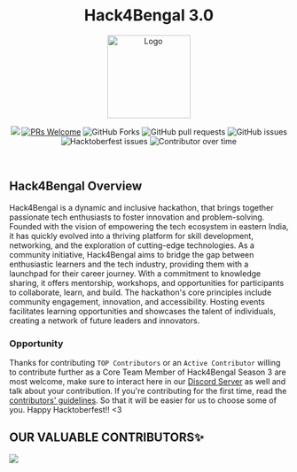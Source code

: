 <h1 align="center">Hack4Bengal 3.0</h1>

<p align="center"><img src="https://github.com/hack4bengal/s3/assets/46371923/7d7a423a-d56a-427a-965c-727197868609" alt="Logo" width="150px" height="150px" /><br>
<p align="center">    
    <img src=https://img.shields.io/github/license/hack4bengal/s3>  
    <a href="http://makeapullrequest.com" target="_blank"><img src="https://img.shields.io/badge/PRs-welcome-brightgreen.svg?style=flat" alt="PRs Welcome"></a>
    <img alt="GitHub Forks" src="https://img.shields.io/github/forks/hack4bengal/s3">
    <img alt="GitHub pull requests" src="https://img.shields.io/github/issues-pr/hack4bengal/s3">
    <img alt="GitHub issues" src="https://img.shields.io/github/issues/hack4bengal/s3">
    <img alt="Hacktoberfest issues" src="https://img.shields.io/github/hacktoberfest/2022/hack4bengal/s3">
    <img alt="Contributor over time" src="https://contributor-overtime-api.apiseven.com/contributors-svg?chart=contributorOverTime&repo=hack4bengal/s3">
    
</p>
<br>
<!-- <img width="375" alt="square-grey-logo" src="https://github.com/hack4bengal/s3/assets/46371923/7d7a423a-d56a-427a-965c-727197868609"> -->



## Hack4Bengal Overview

Hack4Bengal is a dynamic and inclusive hackathon, that brings together passionate tech enthusiasts to foster innovation and problem-solving. Founded with the vision of empowering the tech ecosystem in eastern India, it has quickly evolved into a thriving platform for skill development, networking, and the exploration of cutting-edge technologies. As a community initiative, Hack4Bengal aims to bridge the gap between enthusiastic learners and the tech industry, providing them with a launchpad for their career journey. With a commitment to knowledge sharing, it offers mentorship, workshops, and opportunities for participants to collaborate, learn, and build. The hackathon's core principles include community engagement, innovation, and accessibility. Hosting events facilitates learning opportunities and showcases the talent of individuals, creating a network of future leaders and innovators. 

### Opportunity
Thanks for contributing `TOP Contributors` or an `Active Contributor` willing to contribute further as a Core Team Member of Hack4Bengal Season 3 are most welcome, make sure to interact here in our [Discord Server](https://discord.gg/hack4bengal-2-0-920970750154899476) as well and talk about your contribution. If you're contributing for the first time, read the [contributors' guidelines](CONTRIBUTING.md). So that it will be easier for us to choose some of you. Happy Hacktoberfest!! <3


## OUR VALUABLE CONTRIBUTORS✨
<a href="https://github.com/hack4bengal/s3/graphs/contributors">
  <img src="https://contrib.rocks/image?repo=hack4bengal/s3" />
</a>
